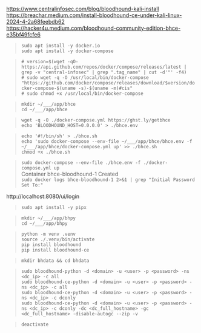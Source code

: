 https://www.centralinfosec.com/blog/bloodhound-kali-install  
https://breachar.medium.com/install-bloodhound-ce-under-kali-linux-2024-4-2a68feebdb62  
https://hacker4u.medium.com/bloodhound-community-edition-bhce-e35bf49fcfe6  

> `sudo apt install -y docker.io`  
> `sudo apt install -y docker-compose`  

> `# version=$(wget -qO- https://api.github.com/repos/docker/compose/releases/latest | grep -v "central-infosec" | grep ".tag_name" | cut -d'"' -f4)`    
> `# sudo wget -q -O /usr/local/bin/docker-compose "https://github.com/docker/compose/releases/download/$version/docker-compose-$(uname -s)-$(uname -m)#cis"`      
> `# sudo chmod +x /usr/local/bin/docker-compose`    

> `mkdir ~/___/app/bhce`    
> `cd ~/___/app/bhce`  

> `wget -q -O ./docker-compose.yml https://ghst.ly/getbhce`  
> `echo 'BLOODHOUND_HOST=0.0.0.0' > ./bhce.env`   

>  `echo '#!/bin/sh' > ./bhce.sh`  
>  `echo 'sudo docker-compose --env-file ~/___/app/bhce/bhce.env -f ~/___/app/bhce/docker-compose.yml up' >> ./bhce.sh`  
>  `chmod +x ./bhce.sh`  

> `sudo docker-compose --env-file ./bhce.env -f ./docker-compose.yml up`  
> Container bhce-bloodhound-1  Created      
> `sudo docker logs bhce-bloodhound-1 2>&1 | grep "Initial Password Set To:"`  

http://localhost:8080/ui/login

> `sudo apt install -y pipx`  

> `mkdir ~/___/app/bhpy`    
> `cd ~/___/app/bhpy`    

> `python -m venv .venv`  
> `source ./.venv/bin/activate`    
> `pip install bloodhound`    
> `pip install bloodhound-ce`    

> `mkdir bhdata && cd bhdata`    

> `sudo bloodhound-python -d <domain> -u <user> -p <password> -ns <dc_ip> -c all`  
> `sudo bloodhound-ce-python -d <domain> -u <user> -p <password> -ns <dc_ip> -c all`  
> `sudo bloodhound-ce-python -d <domain> -u <user> -p <password> -ns <dc_ip> -c dconly`  
> `sudo bloodhound-ce-python -d <domain> -u <user> -p <password> -ns <dc_ip> -c dconly -dc <dc_full_hostname> -gc <dc_full_hostname> -disable-autogc --zip -v`  

> `deactivate`  

